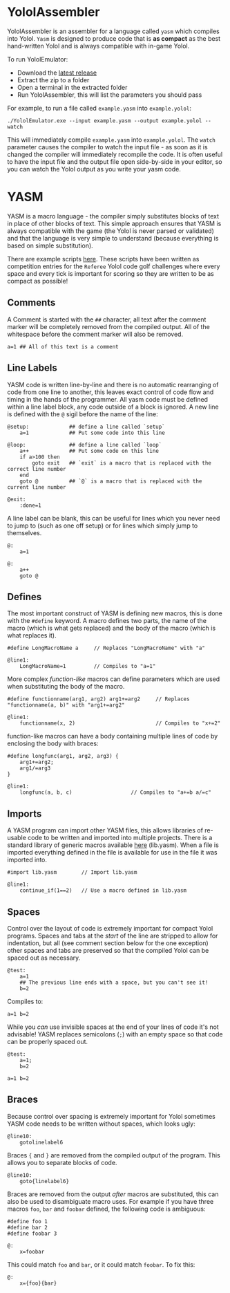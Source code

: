 # YololAssembler

YololAssembler is an assembler for a language called `yasm` which compiles into Yolol. `Yasm` is designed to produce code that is **as compact** as the best hand-written Yolol and is always compatible with in-game Yolol.

To run YololEmulator:
 - Download the [latest release](https://github.com/martindevans/Yolol/releases)
 - Extract the zip to a folder
 - Open a terminal in the extracted folder
 - Run YololAssembler, this will list the parameters you should pass

For example, to run a file called `example.yasm` into `example.yolol`:

```
./YololEmulator.exe --input example.yasm --output example.yolol --watch
```

This will immediately compile `example.yasm` into `example.yolol`. The `watch` parameter causes the compiler to watch the input file - as soon as it is changed the compiler will immediately recompile the code. It is often useful to have the input file and the output file open side-by-side in your editor, so you can watch the Yolol output as you write your yasm code.

# YASM

YASM is a macro language - the compiler simply substitutes blocks of text in place of other blocks of text. This simple approach ensures that YASM is always compatible with the game (the Yolol is never parsed or validated) and that the language is very simple to understand (because everything is based on simple substitution).

There are example scripts [here](Scripts). These scripts have been written as competition entries for the `Referee` Yolol code golf challenges where every space and every tick is important for scoring so they are written to be as compact as possible!

## Comments

A Comment is started with the `##` character, all text after the comment marker will be completely removed from the compiled output. All of the whitespace before the comment marker will also be removed.

```yasm
a=1 ## All of this text is a comment
```

## Line Labels

YASM code is written line-by-line and there is no automatic rearranging of code from one line to another, this leaves exact control of code flow and timing in the hands of the programmer. All yasm code must be defined within a line label block, any code outside of a block is ignored. A new line is defined with the `@` sigil before the name of the line:

```yasm
@setup:             ## define a line called `setup`
    a=1             ## Put some code into this line

@loop:              ## define a line called `loop`
    a++             ## Put some code on this line
    if a>100 then
        goto exit   ## `exit` is a macro that is replaced with the correct line number
    end
    goto @          ## `@` is a macro that is replaced with the current line number

@exit:
    :done=1
```

A line label can be blank, this can be useful for lines which you never need to jump to (such as one off setup) or for lines which simply jump to themselves.

```yasm
@:
    a=1
    
@:
    a++
    goto @
```

## Defines

The most important construct of YASM is defining new macros, this is done with the `#define` keyword. A macro defines two parts, the name of the macro (which is what gets replaced) and the body of the macro (which is what replaces it).

```yasm
#define LongMacroName a     // Replaces "LongMacroName" with "a"

@line1:
    LongMacroName=1         // Compiles to "a=1"
```

More complex _function-like_ macros can define parameters which are used when substituting the body of the macro.

```yasm
#define functionname(arg1, arg2) arg1+=arg2     // Replaces "functionname(a, b)" with "arg1+=arg2"

@line1:
    functionname(x, 2)                          // Compiles to "x+=2"
```

function-like macros can have a body containing multiple lines of code by enclosing the body with braces:

```yasm
#define longfunc(arg1, arg2, arg3) {
    arg1+=arg2;
    arg1/=arg3
}

@line1:
    longfunc(a, b, c)                   // Compiles to "a+=b a/=c"
```

## Imports

A YASM program can import other YASM files, this allows libraries of re-usable code to be written and imported into multiple projects. There is a standard library of generic macros available [here](Scripts/lib.yasm) (lib.yasm). When a file is imported everything defined in the file is available for use in the file it was imported into.

```yasm
#import lib.yasm        // Import lib.yasm

@line1:
    continue_if(1==2)   // Use a macro defined in lib.yasm
```

## Spaces

Control over the layout of code is extremely important for compact Yolol programs. Spaces and tabs at the _start_ of the line are stripped to allow for indentation, but all (see comment section below for the one exception) other spaces and tabs are preserved so that the compiled Yolol can be spaced out as necessary.

```yasm
@test:
    a=1 
    ## The previous line ends with a space, but you can't see it!    
    b=2
```

Compiles to:

```yolol
a=1 b=2
```

While you _can_ use invisible spaces at the end of your lines of code it's not advisable! YASM replaces semicolons (`;`) with an empty space so that code can be properly spaced out.

```yasm
@test:
    a=1;
    b=2
```

```yolol
a=1 b=2
```

## Braces

Because control over spacing is extremely important for Yolol sometimes YASM code needs to be written without spaces, which looks ugly:

```
@line10:
    gotolinelabel6
```

Braces `{` and `}` are removed from the compiled output of the program. This allows you to separate blocks of code.

```
@line10:
    goto{linelabel6}
```

Braces are removed from the output _after_ macros are substituted, this can also be used to disambiguate macro uses. For example if you have three macros `foo`, `bar` and `foobar` defined, the following code is ambiguous:

```
#define foo 1
#define bar 2
#define foobar 3

@:
    x=foobar
```

This could match `foo` and `bar`, or it could match `foobar`. To fix this:

```
@:
    x={foo}{bar}
```